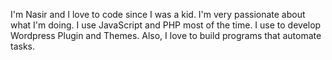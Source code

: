 I'm Nasir and I love to code since I was a kid. I'm very passionate about what I'm doing. I use JavaScript and PHP most of the time. I use to develop Wordpress Plugin and Themes. Also, I love to build programs that automate tasks.
